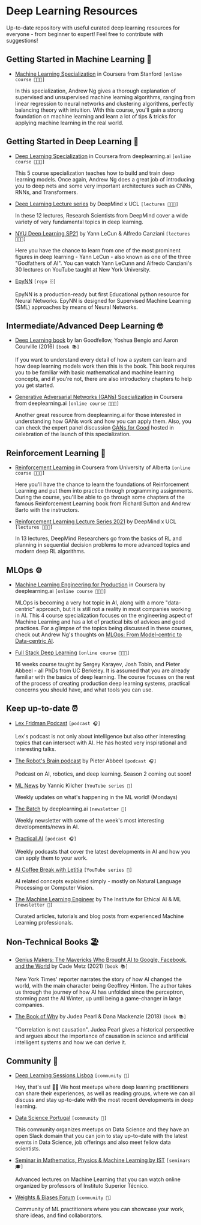 # Deep Learning Resources
Up-to-date repository with useful curated deep learning resources for everyone - from beginner to expert! Feel free to contribute with suggestions!

## Getting Started in Machine Learning 👶

- [Machine Learning Specialization](https://www.coursera.org/learn/machine-learning) in Coursera from Stanford `[online course 👩🏻‍💻]`

     In this specialization, Andrew Ng gives a thorough explanation of supervised and unsupervised machine learning algorithms, ranging from linear regression to neural networks and clustering algorithms, perfectly balancing theory with intuition. With this course, you'll gain a strong foundation on machine learning and learn a lot of tips & tricks for applying machine learning in the real world.

## Getting Started in Deep Learning 💫
- [Deep Learning Specialization](https://www.coursera.org/specializations/deep-learning) in Coursera from deeplearning.ai `[online course 👩🏻‍💻]`
  
    This 5 course specialization teaches how to build and train deep learning models. Once again, Andrew Ng does a great job of introducing you to deep nets and some very important architectures such as CNNs, RNNs, and Transformers.
    
- [Deep Learning Lecture series](https://deepmind.com/learning-resources/deep-learning-lecture-series-2020) by DeepMind x UCL `[lectures 👨🏻‍🏫]`

    In these 12 lectures, Research Scientists from DeepMind cover a wide variety of very fundamental topics in deep learning.
    
    
- [NYU Deep Learning SP21](http://bit.ly/DLSP21-YouTube) by Yann LeCun & Alfredo Canziani `[lectures 👨🏻‍🏫]`

    Here you have the chance to learn from one of the most prominent figures in deep learning - Yann LeCun - also known as one of the three "Godfathers of AI". You can watch Yann LeCunn and Alfredo Canziani's 30 lectures on YouTube taught at New York University. 

    
- [EpyNN](https://epynn.net/) `[repo 🗄]`

    EpyNN is a production-ready but first Educational python resource for Neural Networks. EpyNN is designed for Supervised Machine Learning (SML) approaches by means of Neural Networks.
    
## Intermediate/Advanced Deep Learning 🤓
- [Deep Learning book](https://www.deeplearningbook.org) by Ian Goodfellow, Yoshua Bengio and Aaron Courville (2016) `[book 📚]`

    If you want to understand every detail of how a system can learn and how deep learning models work then this is the book. This book requires you to be familiar with basic mathematical and machine learning concepts, and if you're not, there are also introductory chapters to help you get started.
    
- [Generative Adversarial Networks (GANs) Specialization](https://www.coursera.org/specializations/generative-adversarial-networks-gans) in Coursera from deeplearning.ai `[online course 👩🏻‍💻]`
    
    Another great resource from deeplearning.ai for those interested in understanding how GANs work and how you can apply them. Also, you can check the expert panel discussion [GANs for Good](https://youtu.be/9d4jmPmTWmc) hosted in celebration of the launch of this specialization.
    
    
## Reinforcement Learning 🤖

- [Reinforcement Learning](https://www.coursera.org/specializations/reinforcement-learning) in Coursera from University of Alberta `[online course 👩🏻‍💻]`

    Here you'll have the chance to learn the foundations of Reinforcement Learning and put them into practice through programming assignments. During the course, you'll be able to go through some chapters of the famous Reinforcement Learning book from Richard Sutton and Andrew Barto with the instructors.
    
- [Reinforcement Learning Lecture Series 2021](https://deepmind.com/learning-resources/reinforcement-learning-series-2021) by DeepMind x UCL `[lectures 👨🏻‍🏫]`

    In 13 lectures, DeepMind Researchers go from the basics of RL and planning in sequential decision problems to more advanced topics and modern deep RL algorithms.
    
    
## MLOps ⚙️
- [Machine Learning Engineering for Production](https://www.coursera.org/specializations/machine-learning-engineering-for-production-mlops) in Coursera by deeplearning.ai `[online course 👩🏻‍💻]`

    MLOps is becoming a very hot topic in AI, along with a more "data-centric" approach, but it is still not a reality in most companies working in AI. This 4 course specialization focuses on the engineering aspect of Machine Learning and has a lot of practical bits of advices and good practices. For a glimpse of the topics being discussed in these courses, check out Andrew Ng's thoughts on [MLOps: From Model-centric to Data-centric AI](https://youtu.be/06-AZXmwHjo). 

- [Full Stack Deep Learning](https://fullstackdeeplearning.com) `[online course 👩🏻‍💻]`

    16 weeks course taught by Sergey Karayev, Josh Tobin, and Pieter Abbeel - all PhDs from UC Berkeley. It is assumed that you are already familiar with the basics of deep learning. The course focuses on the rest of the process of creating production deep learning systems, practical concerns you should have, and what tools you can use. 
    
    
## Keep up-to-date ⏰
- [Lex Fridman Podcast](https://lexfridman.com/podcast) `[podcast 🎧]` 

    Lex's podcast is not only about intelligence but also other interesting topics that can intersect with AI. He has hosted very inspirational and interesting talks.
    
    
- [The Robot's Brain podcast](https://www.therobotbrains.ai) by Pieter Abbeel `[podcast 🎧]` 

    Podcast on AI, robotics, and deep learning. Season 2 coming out soon! 
    
- [ML News](https://www.youtube.com/channel/UCZHmQk67mSJgfCCTn7xBfew) by Yannic Kilcher `[YouTube series 🎥]`

    Weekly updates on what's happening in the ML world! (Mondays)
    
- [The Batch](https://read.deeplearning.ai/the-batch) by deeplearning.ai `[newsletter 📰]`

    Weekly newsletter with some of the week's most interesting developments/news in AI.
    
- [Practical AI](https://changelog.com/practicalai) `[podcast 🎧]` 

    Weekly podcasts that cover the latest developments in AI and how you can apply them to your work.
    
- [AI Coffee Break with Letitia](https://www.youtube.com/c/AICoffeeBreak/videos) `[YouTube series 🎥]`

     AI related concepts explained simply - mostly on Natural Language Processing or Computer Vision.
    
- [The Machine Learning Engineer](https://ethical.institute/mle.html) by The Institute for Ethical AI & ML `[newsletter 📰]`
     
     Curated articles, tutorials and blog posts from experienced Machine Learning professionals.
     

## Non-Technical Books 🏖
- [Genius Makers: The Mavericks Who Brought AI to Google, Facebook, and the World](https://www.amazon.com/Genius-Makers-Mavericks-Brought-Facebook/dp/1524742678) by Cade Metz (2021) `[book 📚]`

    New York Times' reporter narrates the story of how AI changed the world, with the main character being Geoffrey Hinton. The author takes us through the journey of how AI has unfolded since the perceptron, storming past the AI Winter, up until being a game-changer in large companies.

- [The Book of Why](https://www.amazon.com/Book-Why-Science-Cause-Effect/dp/046509760X) by Judea Pearl & Dana Mackenzie (2018) `[book 📚]`

    "Correlation is not causation". Judea Pearl gives a historical perspective and argues about the importance of causation in science and artificial intelligent systems and how we can derive it.

## Community 🤗
- [Deep Learning Sessions Lisboa](https://www.meetup.com/pt-BR/Deep-Learning-Sessions-Lisboa) `[community 👥]`
     
     Hey, that's us! 👋🏼 We host meetups where deep learning practitioners can share their experiences, as well as reading groups, where we can all discuss and stay up-to-date with the most recent developments in deep learning.
     
- [Data Science Portugal](https://www.datascienceportugal.com) `[community 👥]`

     This community organizes meetups on Data Science and they have an open Slack domain that you can join to stay up-to-date with the latest events in Data Science, job offerings and also meet fellow data scientists. 
     
- [Seminar in Mathematics, Physics & Machine Learning by IST](https://mpml.tecnico.ulisboa.pt) `[seminars 🎓]`

     Advanced lectures on Machine Learning that you can watch online organized by professors of Instituto Superior Técnico.
     

- [Weights & Biases Forum](https://wandb.ai/site/ml-community) `[community 👥]`

    Community of ML practitioners where you can showcase your work, share ideas, and find collaborators.
    
